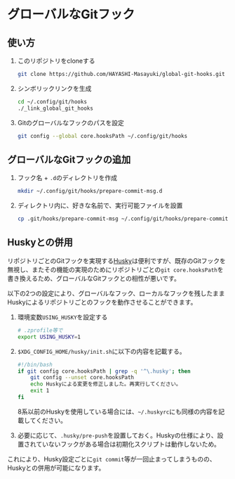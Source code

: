グローバルなGitフック
================================================================================

使い方
--------------------------------------------------------------------------------

1. このリポジトリをcloneする
   ```sh
   git clone https://github.com/HAYASHI-Masayuki/global-git-hooks.git ~/.config/git/hooks
   ```

2. シンボリックリンクを生成
   ```sh
   cd ~/.config/git/hooks
   ./_link_global_git_hooks
   ```

3. Gitのグローバルなフックのパスを設定
   ```sh
   git config --global core.hooksPath ~/.config/git/hooks
   ```


グローバルなGitフックの追加
--------------------------------------------------------------------------------

1. フック名 + `.d`のディレクトリを作成
   ```sh
   mkdir ~/.config/git/hooks/prepare-commit-msg.d
   ```

2. ディレクトリ内に、好きな名前で、実行可能ファイルを設置
   ```sh
   cp .git/hooks/prepare-commit-msg ~/.config/git/hooks/prepare-commit-msg.d/show-latest-commits
   ```


Huskyとの併用
--------------------------------------------------------------------------------

リポジトリごとのGitフックを実現する[Husky](https://typicode.github.io/husky/)は便利ですが、既存のGitフックを無視し、またその機能の実現のためにリポジトリごとの`git core.hooksPath`を書き換えるため、グローバルなGitフックとの相性が悪いです。

以下の2つの設定により、グローバルなフック、ローカルなフックを残したままHuskyによるリポジトリごとのフックを動作させることができます。

1. 環境変数`USING_HUSKY`を設定する
   ```sh
   # .zprofile等で
   export USING_HUSKY=1
   ```

2. `$XDG_CONFIG_HOME/husky/init.sh`に以下の内容を記載する。
   ```sh
   #!/bin/bash
   if git config core.hooksPath | grep -q '^\.husky'; then
       git config --unset core.hooksPath
       echo Huskyによる変更を修正しました。再実行してください。
       exit 1
   fi
   ```
   8系以前のHuskyを使用している場合には、`~/.huskyrc`にも同様の内容を記載してください。

3. 必要に応じて、`.husky/pre-push`を設置しておく。Huskyの仕様により、設置されていないフックがある場合は初期化スクリプトは動作しないため。

これにより、Husky設定ごとに`git commit`等が一回止まってしまうものの、Huskyとの併用が可能になります。


